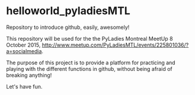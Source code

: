 # helloworld_pyladiesMTL
Repository to introduce github, easily, awesomely!

This repository will be used for the the PyLadies Montreal MeetUp 8 October 2015, http://www.meetup.com/PyLadiesMTL/events/225801036/?a=socialmedia. 

The purpose of this project is to provide a platform for practicing and playing with the different functions in github, without being afraid of breaking anything!

Let's have fun.
